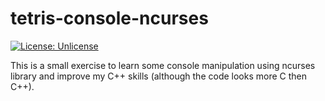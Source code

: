 # tetris-console-ncurses

[![License: Unlicense](https://img.shields.io/badge/license-Unlicense-blue.svg)](http://unlicense.org/)

This is a small exercise to learn some console manipulation using ncurses library and improve my C++ skills (although the code looks more C then C++).


